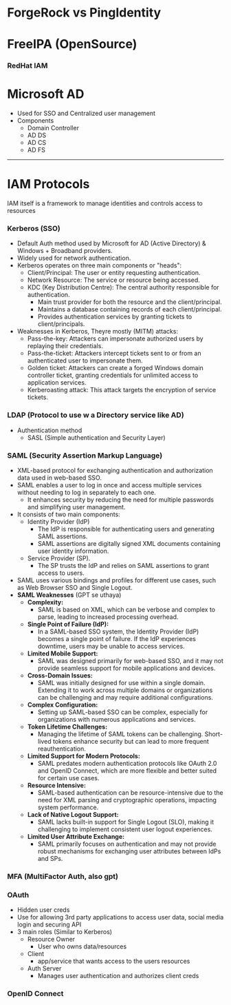 
# ForgeRock vs PingIdentity

# FreeIPA (OpenSource)

### RedHat IAM

# Microsoft AD
- Used for SSO and Centralized user management
- Components
	- Domain Controller
	- AD DS
	- AD CS
	- AD FS

---
# IAM Protocols
IAM itself is a framework to manage identities and controls access to resources
### Kerberos (SSO)
- Default Auth method used by Microsoft for AD (Active Directory) & Windows + Broadband providers.
- Widely used for network authentication.
- Kerberos operates on three main components or "heads":
    - Client/Principal: The user or entity requesting authentication.
    - Network Resource: The service or resource being accessed.
    - KDC (Key Distribution Centre): The central authority responsible for authentication.
        - Main trust provider for both the resource and the client/principal.
        - Maintains a database containing records of each client/principal.
        - Provides authentication services by granting tickets to client/principals.
- Weaknesses in Kerberos, Theyre mostly (MITM) attacks:
    - Pass-the-key: Attackers can impersonate authorized users by replaying their credentials.
    - Pass-the-ticket: Attackers intercept tickets sent to or from an authenticated user to impersonate them.
    - Golden ticket: Attackers can create a forged Windows domain controller ticket, granting credentials for unlimited access to application services.
    - Kerberoasting attack: This attack targets the encryption of service tickets.

### LDAP (Protocol to use w a Directory service like AD)
- Authentication method
	- SASL (Simple authentication and Security Layer)

### SAML (Security Assertion Markup Language)
- XML-based protocol for exchanging authentication and authorization data used in web-based SSO.
- SAML enables a user to log in once and access multiple services without needing to log in separately to each one.
	- It enhances security by reducing the need for multiple passwords and simplifying user management.
- It consists of two main components: 
	- Identity Provider (IdP) 
		- The IdP is responsible for authenticating users and generating SAML assertions.
		- SAML assertions are digitally signed XML documents containing user identity information.
	- Service Provider (SP).
		- The SP trusts the IdP and relies on SAML assertions to grant access to users.
- SAML uses various bindings and profiles for different use cases, such as Web Browser SSO and Single Logout.
- **SAML Weaknesses** (GPT se uthaya)
	- **Complexity:**
	    - SAML is based on XML, which can be verbose and complex to parse, leading to increased processing overhead.
	- **Single Point of Failure (IdP):**
	    - In a SAML-based SSO system, the Identity Provider (IdP) becomes a single point of failure. If the IdP experiences downtime, users may be unable to access services.
	- **Limited Mobile Support:**
	    - SAML was designed primarily for web-based SSO, and it may not provide seamless support for mobile applications and devices.
	- **Cross-Domain Issues:**
	    - SAML was initially designed for use within a single domain. Extending it to work across multiple domains or organizations can be challenging and may require additional configurations.
	- **Complex Configuration:**
	    - Setting up SAML-based SSO can be complex, especially for organizations with numerous applications and services.
	- **Token Lifetime Challenges:**
	    - Managing the lifetime of SAML tokens can be challenging. Short-lived tokens enhance security but can lead to more frequent reauthentication.
	- **Limited Support for Modern Protocols:**
	    - SAML predates modern authentication protocols like OAuth 2.0 and OpenID Connect, which are more flexible and better suited for certain use cases.
	- **Resource Intensive:**
	    - SAML-based authentication can be resource-intensive due to the need for XML parsing and cryptographic operations, impacting system performance.
	- **Lack of Native Logout Support:**
	    - SAML lacks built-in support for Single Logout (SLO), making it challenging to implement consistent user logout experiences.
	- **Limited User Attribute Exchange:**
	    - SAML primarily focuses on authentication and may not provide robust mechanisms for exchanging user attributes between IdPs and SPs.

### MFA (MultiFactor Auth, also gpt)

### OAuth
- Hidden user creds
- Use for allowing 3rd party applications to access user data, social media login and securing API
- 3 main roles (Similar to Kerberos)
	- Resource Owner
		- User who owns data/resources
	- Client
		- app/service that wants access to the users resources
	- Auth Server
		- Manages user authentication and authorizes client creds

### OpenID Connect